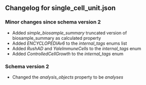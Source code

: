 ## Changelog for single_cell_unit.json

### Minor changes since schema version 2

* Added *simple_biosample_summary* truncated version of biosample_summary as calculated property
* Added *ENCYCLOPEDIAv6* to the *internal_tags* enums list
* Added *RushAD* and *YaleImmuneCells* to the *internal_tags* enum
* Added *ControlledCellGrowth* to the *internal_tags* enum

### Schema version 2

* Changed the *analysis_objects* property to be *analyses*
